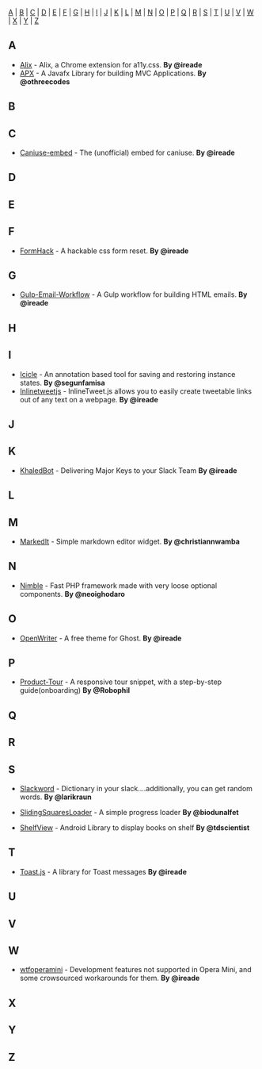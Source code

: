 [A](#A) | [B](#B) | [C](#C) | [D](#D) | [E](#E) | [F](#F) | [G](#G) | [H](#H) | [I](#I) | [J](#J) | [K](#K) | [L](#L) | [M](#M) | [N](#N) | [O](#O) | [P](#P) | [Q](#Q) | [R](#R) | [S](#S) | [T](#T) | [U](#U) | [V](#V) | [W](#W) | [X](#X) | [Y](#Y) | [Z](#Z)


## <a name="A"> </a>A

* [Alix](https://github.com/ireade/alix) - Alix, a Chrome extension for a11y.css. **By @ireade**
* [APX](https://github.com/othreecodes/APX) - A Javafx Library for building MVC Applications. **By @othreecodes**


## <a name="B"> </a>B

## <a name="C"> </a>C

* [Caniuse-embed](https://github.com/ireade/caniuse-embed) - The (unofficial) embed for caniuse. **By @ireade**

## <a name="D"> </a>D

## <a name="E"> </a>E

## <a name="F"> </a>F

* [FormHack](https://github.com/ireade/formhack) - A hackable css form reset. **By @ireade**


## <a name="G"> </a>G

* [Gulp-Email-Workflow](https://github.com/ireade/gulp-email-workflow) - A Gulp workflow for building HTML emails. **By @ireade**


## <a name="H"> </a>H

## <a name="I"> </a>I

* [Icicle](https://github.com/segunfamisa/icicle) - An annotation based tool for saving and restoring instance states. **By @segunfamisa**
* [Inlinetweetjs](https://github.com/ireade/inlinetweetjs) - InlineTweet.js allows you to easily create tweetable links out of any text on a webpage. **By @ireade**


## <a name="J"> </a>J

## <a name="K"> </a>K

* [KhaledBot](https://github.com/ireade/khaledbot) - Delivering Major Keys to your Slack Team  **By @ireade**

## <a name="L"> </a>L

## <a name="M"> </a>M

* [MarkedIt](https://github.com/christiannwamba/markedit) - Simple markdown editor widget. **By @christiannwamba**


## <a name="N"> </a>N

* [Nimble](https://github.com/neoighodaro/nimble) - Fast PHP framework made with very loose optional components. **By @neoighodaro**

## <a name="O"> </a>O

* [OpenWriter](https://github.com/ireade/openwriter) - A free theme for Ghost. **By @ireade**

## <a name="P"> </a>P

* [Product-Tour](https://github.com/Robophil/Product-Tour) - A responsive tour snippet, with a step-by-step guide(onboarding) **By @Robophil**


## <a name="Q"> </a>Q

## <a name="R"> </a>R

## <a name="S"> </a>S

* [Slackword](https://github.com/larikraun/slackword) - Dictionary in your slack....additionally, you can get random words. **By @larikraun**

* [SlidingSquaresLoader](https://github.com/biodunalfet/SlidingSquaresLoader) - A simple progress loader **By @biodunalfet**

* [ShelfView](https://github.com/tdscientist/ShelfView) - Android Library to display books on shelf **By @tdscientist**



## <a name="T"> </a>T

* [Toast.js](https://github.com/ireade/Toast.js) - A library for Toast messages  **By @ireade**

## <a name="U"> </a>U

## <a name="V"> </a>V

## <a name="W"> </a>W

* [wtfoperamini](https://github.com/ireade/wtfoperamini) - Development features not supported in Opera Mini, and some crowsourced workarounds for them. **By @ireade**

## <a name="X"> </a>X

## <a name="Y"> </a>Y

## <a name="Z"> </a>Z
